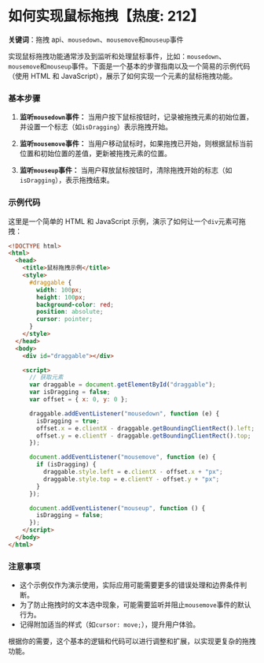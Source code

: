 # 如何实现鼠标拖拽【热度: 212】

**关键词**：拖拽 api、`mousedown`、`mousemove`和`mouseup`事件

实现鼠标拖拽功能通常涉及到监听和处理鼠标事件，比如：`mousedown`、`mousemove`和`mouseup`事件。下面是一个基本的步骤指南以及一个简易的示例代码（使用 HTML 和 JavaScript），展示了如何实现一个元素的鼠标拖拽功能。

### 基本步骤

1. **监听`mousedown`事件：** 当用户按下鼠标按钮时，记录被拖拽元素的初始位置，并设置一个标志（如`isDragging`）表示拖拽开始。

2. **监听`mousemove`事件：** 当用户移动鼠标时，如果拖拽已开始，则根据鼠标当前位置和初始位置的差值，更新被拖拽元素的位置。

3. **监听`mouseup`事件：** 当用户释放鼠标按钮时，清除拖拽开始的标志（如`isDragging`），表示拖拽结束。

### 示例代码

这里是一个简单的 HTML 和 JavaScript 示例，演示了如何让一个`div`元素可拖拽：

```html
<!DOCTYPE html>
<html>
  <head>
    <title>鼠标拖拽示例</title>
    <style>
      #draggable {
        width: 100px;
        height: 100px;
        background-color: red;
        position: absolute;
        cursor: pointer;
      }
    </style>
  </head>
  <body>
    <div id="draggable"></div>

    <script>
      // 获取元素
      var draggable = document.getElementById("draggable");
      var isDragging = false;
      var offset = { x: 0, y: 0 };

      draggable.addEventListener("mousedown", function (e) {
        isDragging = true;
        offset.x = e.clientX - draggable.getBoundingClientRect().left;
        offset.y = e.clientY - draggable.getBoundingClientRect().top;
      });

      document.addEventListener("mousemove", function (e) {
        if (isDragging) {
          draggable.style.left = e.clientX - offset.x + "px";
          draggable.style.top = e.clientY - offset.y + "px";
        }
      });

      document.addEventListener("mouseup", function () {
        isDragging = false;
      });
    </script>
  </body>
</html>
```

### 注意事项

- 这个示例仅作为演示使用，实际应用可能需要更多的错误处理和边界条件判断。
- 为了防止拖拽时的文本选中现象，可能需要监听并阻止`mousemove`事件的默认行为。
- 记得附加适当的样式（如`cursor: move;`），提升用户体验。

根据你的需要，这个基本的逻辑和代码可以进行调整和扩展，以实现更复杂的拖拽功能。